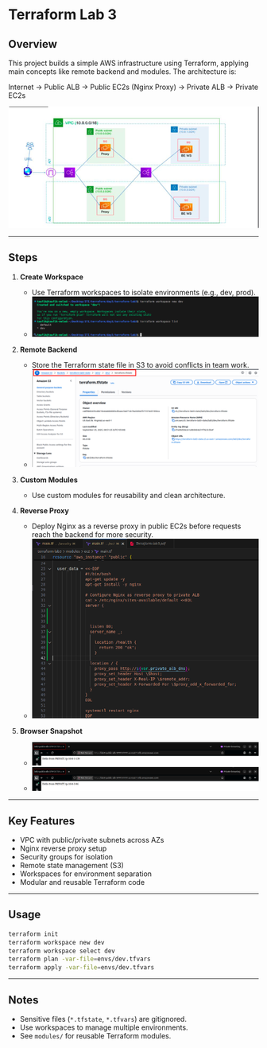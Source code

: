 # Terraform Lab 3

## Overview

This project builds a simple AWS infrastructure using Terraform, applying main concepts like remote backend and modules. The architecture is:

Internet → Public ALB → Public EC2s (Nginx Proxy) → Private ALB → Private EC2s

![Project Overview](snap/project-overview.png)

---

## Steps

1. **Create Workspace**
   - Use Terraform workspaces to isolate environments (e.g., dev, prod).
   - ![Create Workspace](snap/create-namespace.png)

2. **Remote Backend**
   - Store the Terraform state file in S3 to avoid conflicts in team work.
   - ![Remote Backend](snap/remote-backend.png)

3. **Custom Modules**
   - Use custom modules for reusability and clean architecture.

4. **Reverse Proxy**
   - Deploy Nginx as a reverse proxy in public EC2s before requests reach the backend for more security.
   - ![Proxy Image](snap/proxy-image.png)

5. **Browser Snapshot**
   - ![Browser Snapshot](snap/browser-snap-1.png)
   - ![Browser Snapshot](snap/browser-snap-2.png)


---

## Key Features
- VPC with public/private subnets across AZs
- Nginx reverse proxy setup
- Security groups for isolation
- Remote state management (S3)
- Workspaces for environment separation
- Modular and reusable Terraform code

---

## Usage

```bash
terraform init
terraform workspace new dev
terraform workspace select dev
terraform plan -var-file=envs/dev.tfvars
terraform apply -var-file=envs/dev.tfvars
```

---

## Notes
- Sensitive files (`*.tfstate`, `*.tfvars`) are gitignored.
- Use workspaces to manage multiple environments.
- See `modules/` for reusable Terraform modules.
